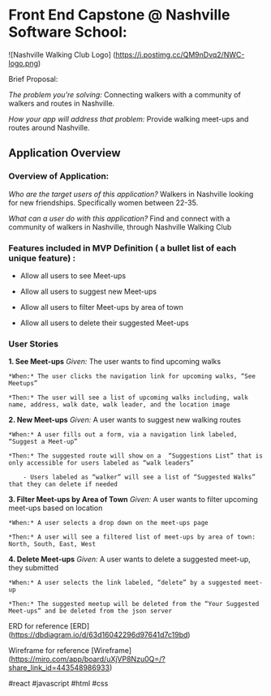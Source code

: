 # Front End Capstone @ Nashville Software School:  

![Nashville Walking Club Logo] (https://i.postimg.cc/QM9nDvq2/NWC-logo.png)

Brief Proposal:

*The problem you’re solving:* Connecting walkers with a community of walkers and routes in Nashville.

*How your app will address that problem:* Provide walking meet-ups and routes around Nashville.    



## Application Overview 

### Overview of Application: 
*Who are the target users of this application?* Walkers in Nashville looking for new friendships. Specifically women between 22-35. 

*What can a user do with this application?* Find and connect with a community of walkers in Nashville, through Nashville Walking Club


### Features included in MVP Definition ( a bullet list of each unique feature) : 
* Allow all users to see Meet-ups

* Allow all users to suggest new Meet-ups

* Allow all users to filter Meet-ups by area of town

* Allow all users to delete their suggested Meet-ups


### User Stories 
**1. See Meet-ups**
    *Given:* The user wants to find upcoming walks

    *When:* The user clicks the navigation link for upcoming walks, “See Meetups”

    *Then:* The user will see a list of upcoming walks including, walk name, address, walk date, walk leader, and the location image

**2. New Meet-ups**
    *Given:* A user wants to suggest new walking routes

    *When:* A user fills out a form, via a navigation link labeled, “Suggest a Meet-up”

    *Then:* The suggested route will show on a  “Suggestions List” that is only accessible for users labeled as “walk leaders”

        - Users labeled as “walker” will see a list of “Suggested Walks” that they can delete if needed
**3. Filter Meet-ups by Area of Town**
    *Given:* A user wants to filter upcoming meet-ups based on location

    *When:* A user selects a drop down on the meet-ups page

    *Then:* A user will see a filtered list of meet-ups by area of town: North, South, East, West 

**4. Delete Meet-ups**
    *Given:* A user wants to delete a suggested meet-up, they submitted

    *When:* A user selects the link labeled, “delete” by a suggested meet-up

    *Then:* The suggested meetup will be deleted from the “Your Suggested Meet-ups” and be deleted from the json server


ERD for reference [ERD] (https://dbdiagram.io/d/63d16042296d97641d7c19bd)

Wireframe for reference [Wireframe] (https://miro.com/app/board/uXjVP8Nzu0Q=/?share_link_id=443548986933)

#react #javascript #html #css